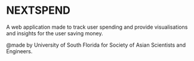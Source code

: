 # NEXTSPEND
A web application made to track user spending and provide visualisations and insights for the user saving money.


@made by University of South Florida for Society of Asian Scientists and Engineers.
